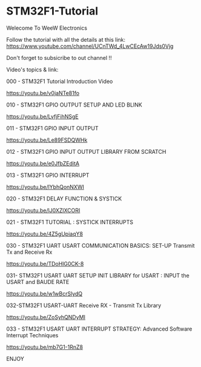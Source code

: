 # STM32F1-Tutorial

Welecome To WeeW Electronics

Follow the tutorial with all the details at this link: https://www.youtube.com/channel/UCnTWd_4LwCEcAw19Jds0Vjg

Don't forget to subsicribe to out channel !! 

Video's topics & link:

000 - STM32F1 Tutorial Introduction Video

https://youtu.be/v0jaNTe81fo


010 - STM32F1 GPIO OUTPUT SETUP AND LED BLINK

https://youtu.be/LvfjFihNSgE


011 - STM32F1 GPIO INPUT OUTPUT


https://youtu.be/Le89FSDQWHk


012 -  STM32F1 GPIO INPUT OUTPUT LIBRARY FROM SCRATCH


https://youtu.be/e0JfbZEditA


013 - STM32F1 GPIO INTERRUPT


https://youtu.be/lYbhQonNXWI


020 - STM32F1 DELAY FUNCTION & SYSTICK


https://youtu.be/lJ0XZlXCORI


021 - STM32F1 TUTORIAL : SYSTICK INTERRUPTS


https://youtu.be/4Z5gUpiaqY8


030 - STM32F1 UART USART COMMUNICATION BASICS: SET-UP Transmit Tx and Receive Rx


https://youtu.be/TDoHlG0CK-8


031- STM32F1 USART UART SETUP INIT LIBRARY for USART : INPUT the USART  and BAUDE RATE


https://youtu.be/w1wBcrSlydQ


032-STM32F1 USART-UART Receive RX - Transmit Tx Library


https://youtu.be/ZoSyhQNDyMI


033 - STM32F1 USART UART INTERRUPT STRATEGY: Advanced Software Interrupt Techniques 


https://youtu.be/mb7G1-1RnZ8


ENJOY 
